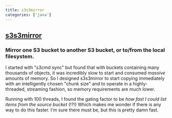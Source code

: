 ```yaml
---
title: s3s3mirror
categories: ['java']
---
```

## [s3s3mirror](https://github.com/cobbzilla/s3s3mirror)

### Mirror one S3 bucket to another S3 bucket, or to/from the local filesystem.


I started with "s3cmd sync" but found that with buckets containing many thousands of objects, it was incredibly slow
to start and consumed *massive* amounts of memory. So I designed s3s3mirror to start copying immediately with an intelligently
chosen "chunk size" and to operate in a highly-threaded, streaming fashion, so memory requirements are much lower.

Running with 100 threads, I found the gating factor to be *how fast I could list items from the source bucket* (!?!)
Which makes me wonder if there is any way to do this faster. I'm sure there must be, but this is pretty damn fast.
